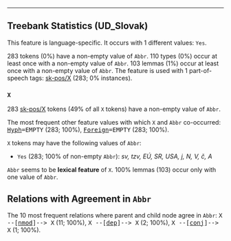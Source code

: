 

--------------------------------------------------------------------------------

## Treebank Statistics (UD_Slovak)

This feature is language-specific.
It occurs with 1 different values: `Yes`.

283 tokens (0%) have a non-empty value of `Abbr`.
110 types (0%) occur at least once with a non-empty value of `Abbr`.
103 lemmas (1%) occur at least once with a non-empty value of `Abbr`.
The feature is used with 1 part-of-speech tags: [sk-pos/X]() (283; 0% instances).

### `X`

283 [sk-pos/X]() tokens (49% of all `X` tokens) have a non-empty value of `Abbr`.

The most frequent other feature values with which `X` and `Abbr` co-occurred: <tt><a href="Hyph.html">Hyph</a>=EMPTY</tt> (283; 100%), <tt><a href="Foreign.html">Foreign</a>=EMPTY</tt> (283; 100%).

`X` tokens may have the following values of `Abbr`:

* `Yes` (283; 100% of non-empty `Abbr`): <em>sv, tzv, EÚ, SR, USA, j, N, V, č, A</em>

`Abbr` seems to be **lexical feature** of `X`. 100% lemmas (103) occur only with one value of `Abbr`.

## Relations with Agreement in `Abbr`

The 10 most frequent relations where parent and child node agree in `Abbr`:
<tt>X --[<a href="../dep/nmod.html">nmod</a>]--> X</tt> (11; 100%),
<tt>X --[<a href="../dep/dep.html">dep</a>]--> X</tt> (2; 100%),
<tt>X --[<a href="../dep/conj.html">conj</a>]--> X</tt> (1; 100%).

